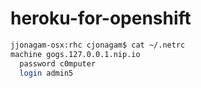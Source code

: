 # heroku-for-openshift
```sh
jjonagam-osx:rhc cjonagam$ cat ~/.netrc
machine gogs.127.0.0.1.nip.io
  password c0mputer
  login admin5
```
